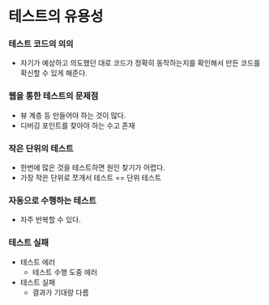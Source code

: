 # 테스트의 유용성

### 테스트 코드의 의의
- 자기가 예상하고 의도했던 대로 코드가 정확히 동작하는지를 확인해서 만든 코드를 확신할 수 있게 해준다.

### 웹을 통한 테스트의 문제점
- 뷰 계층 등 만들어야 하는 것이 많다.
- 디버깅 포인트를 찾아야 하는 수고 존재

### 작은 단위의 테스트
- 한번에 많은 것을 테스트하면 원인 찾기가 어렵다.
- 가장 작은 단위로 쪼개서 테스트 == 단위 테스트

### 자동으로 수행하는 테스트
- 자주 반복할 수 있다.

### 테스트 실패
- 테스트 에러
    - 테스트 수행 도중 에러
- 테스트 실패
    - 결과가 기대랑 다름
